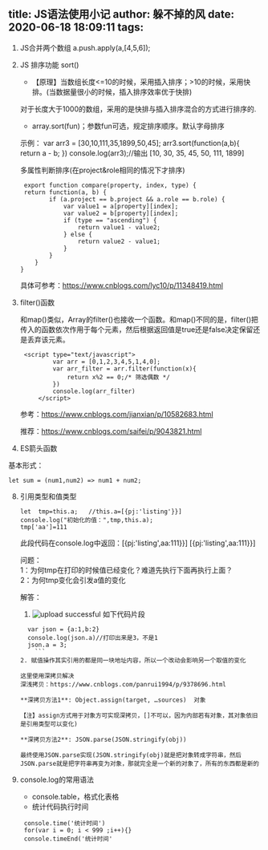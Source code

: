 title: JS语法使用小记
author: 躲不掉的风
date: 2020-06-18 18:09:11
tags:
---
1. JS合并两个数组
    	a.push.apply(a,[4,5,6]);    
       
2. JS 排序功能  sort()
	
    - 【原理】当数组长度<=10的时候，采用插入排序；>10的时候，采用快排。(当数据量很小的时候，插入排序效率优于快排)
    
    对于长度大于1000的数组，采用的是快排与插入排序混合的方式进行排序的.
     
	- array.sort(fun)；参数fun可选，规定排序顺序。默认字母排序
    
     示例：
       var arr3 = [30,10,111,35,1899,50,45];
       arr3.sort(function(a,b){
        return a - b;
       })
       console.log(arr3);//输出 [10, 30, 35, 45, 50, 111, 1899]
       
      多属性判断排序(在project&role相同的情况下才排序)
      ``` 
       export function compare(property, index, type) {
       return function(a, b) {
              if (a.project == b.project && a.role == b.role) {
                  var value1 = a[property][index];
                  var value2 = b[property][index];
                  if (type == "ascending") {
                      return value1 - value2;
                  } else {
                      return value2 - value1;
                  }
              }
          }
      }
      ```
      
     具体可参考：https://www.cnblogs.com/lyc10/p/11348419.html
      
3. filter()函数

	和map()类似，Array的filter()也接收一个函数。和map()不同的是，filter()把传入的函数依次作用于每个元素，然后根据返回值是true还是false决定保留还是丢弃该元素。

        <script type="text/javascript">
                var arr = [0,1,2,3,4,5,1,4,0];
                var arr_filter = arr.filter(function(x){
                    return x%2 == 0;/* 筛选偶数 */ 
                })
                console.log(arr_filter)
            </script>
	参考：https://www.cnblogs.com/jianxian/p/10582683.html
    
    推荐：https://www.cnblogs.com/saifei/p/9043821.html

4. ES箭头函数

  基本形式：
  ```
  let sum = (num1,num2) => num1 + num2;

  ```
  
8. 引用类型和值类型
    ```
    let  tmp=this.a;   //this.a=[{pj:'listing'}}]
    console.log("初始化的值：",tmp,this.a);
    tmp['aa']=111
    ```
    此段代码在console.log中返回：[{pj:'listing',aa:111}}]  [{pj:'listing',aa:111}}]

	问题：  
    1：为何tmp在打印的时候值已经变化？难道先执行下面再执行上面？   
    2：为何tmp变化会引发a值的变化
    
    解答：
    
	1. ![upload successful](/images/pasted-120.png)
    如下代码片段
    ```
      var json = {a:1,b:2} 
      console.log(json.a)//打印出来是3，不是1
      json.a = 3;
		```
    2. 赋值操作其实引用的都是同一块地址内容，所以一个改动会影响另一个取值的变化
    
    这里使用深拷贝解决
    深浅拷贝：https://www.cnblogs.com/panrui1994/p/9378696.html
    
    **深拷贝方法1**: Object.assign(target, …sources)  对象
    
    【注】assign方式用于对象方可实现深拷贝，[]不可以，因为内部若有对象，其对象依旧是引用类型可以变化)
    
    **深拷贝方法2**: JSON.parse(JSON.stringify(obj))
    
    最终使用JSON.parse实现(JSON.stringify(obj)就是把对象转成字符串，然后JSON.parse就是把字符串再变为对象，那就完全是一个新的对象了，所有的东西都是新的
6. console.log的常用语法
   - console.table，格式化表格
   - 统计代码执行时间
   ```
    console.time('统计时间')
    for(var i = 0; i < 999 ;i++){}
    console.timeEnd('统计时间'
    ```

 